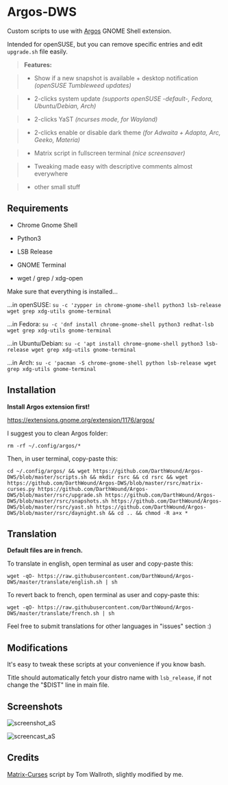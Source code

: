 # Argos-DWS

Custom scripts to use with [Argos](https://extensions.gnome.org/extension/1176/argos/) GNOME Shell extension.

Intended for openSUSE, but you can remove specific entries and edit `upgrade.sh` file easily.

> **Features:**

> * Show if a new snapshot is available + desktop notification _(openSUSE Tumbleweed updates)_

> * 2-clicks system update _(supports openSUSE -default-, Fedora, Ubuntu/Debian, Arch)_

> * 2-clicks YaST _(ncurses mode, for Wayland)_

> * 2-clicks enable or disable dark theme _(for Adwaita + Adapta, Arc, Geeko, Materia)_

> * Matrix script in fullscreen terminal _(nice screensaver)_

> * Tweaking made easy with descriptive comments almost everywhere

> * other small stuff

## Requirements

- Chrome Gnome Shell

- Python3

- LSB Release

- GNOME Terminal

- wget / grep / xdg-open

Make sure that everything is installed...

...in openSUSE: `su -c 'zypper in chrome-gnome-shell python3 lsb-release wget grep xdg-utils gnome-terminal`

...in Fedora: `su -c 'dnf install chrome-gnome-shell python3 redhat-lsb wget grep xdg-utils gnome-terminal`

...in Ubuntu/Debian: `su -c 'apt install chrome-gnome-shell python3 lsb-release wget grep xdg-utils gnome-terminal`

...in Arch: `su -c 'pacman -S chrome-gnome-shell python lsb-release wget grep xdg-utils gnome-terminal`

## Installation

**Install Argos extension first!**

https://extensions.gnome.org/extension/1176/argos/

I suggest you to clean Argos folder:
```
rm -rf ~/.config/argos/*
```

Then, in user terminal, copy-paste this:
```
cd ~/.config/argos/ && wget https://github.com/DarthWound/Argos-DWS/blob/master/scripts.sh && mkdir rsrc && cd rsrc && wget https://github.com/DarthWound/Argos-DWS/blob/master/rsrc/matrix-curses.py https://github.com/DarthWound/Argos-DWS/blob/master/rsrc/upgrade.sh https://github.com/DarthWound/Argos-DWS/blob/master/rsrc/snapshots.sh https://github.com/DarthWound/Argos-DWS/blob/master/rsrc/yast.sh https://github.com/DarthWound/Argos-DWS/blob/master/rsrc/daynight.sh && cd .. && chmod -R a+x *
```

## Translation

**Default files are in french.**

To translate in english, open terminal as user and copy-paste this:
```
wget -qO- https://raw.githubusercontent.com/DarthWound/Argos-DWS/master/translate/english.sh | sh
```

To revert back to french, open terminal as user and copy-paste this:
```
wget -qO- https://raw.githubusercontent.com/DarthWound/Argos-DWS/master/translate/french.sh | sh
```

Feel free to submit translations for other languages in "issues" section :)

## Modifications

It's easy to tweak these scripts at your convenience if you know bash.

Title should automatically fetch your distro name with `lsb_release`, if not change the "$DIST" line in main file. 

## Screenshots

![screenshot_aS](https://i.imgur.com/brWHcIN.png)

![screencast_aS](https://i.imgur.com/k2VavpU.gif)

## Credits

[Matrix-Curses](http://github.com/devsnd/matrix-curses/) script by Tom Wallroth, slightly modified by me.

